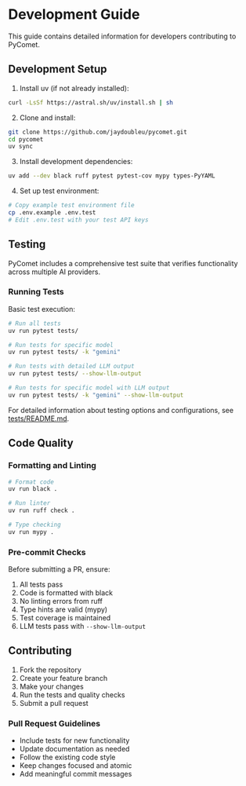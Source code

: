 # Development Guide

This guide contains detailed information for developers contributing to PyComet.

## Development Setup

1. Install uv (if not already installed):
```bash
curl -LsSf https://astral.sh/uv/install.sh | sh
```

2. Clone and install:
```bash
git clone https://github.com/jaydoubleu/pycomet.git
cd pycomet
uv sync
```

3. Install development dependencies:
```bash
uv add --dev black ruff pytest pytest-cov mypy types-PyYAML
```

4. Set up test environment:
```bash
# Copy example test environment file
cp .env.example .env.test
# Edit .env.test with your test API keys
```

## Testing

PyComet includes a comprehensive test suite that verifies functionality across multiple AI providers.

### Running Tests

Basic test execution:
```bash
# Run all tests
uv run pytest tests/

# Run tests for specific model
uv run pytest tests/ -k "gemini"

# Run tests with detailed LLM output
uv run pytest tests/ --show-llm-output

# Run tests for specific model with LLM output
uv run pytest tests/ -k "gemini" --show-llm-output
```

For detailed information about testing options and configurations, see [tests/README.md](tests/README.md).

## Code Quality

### Formatting and Linting
```bash
# Format code
uv run black .

# Run linter
uv run ruff check .

# Type checking
uv run mypy .
```

### Pre-commit Checks
Before submitting a PR, ensure:
1. All tests pass
2. Code is formatted with black
3. No linting errors from ruff
4. Type hints are valid (mypy)
5. Test coverage is maintained
6. LLM tests pass with `--show-llm-output`

## Contributing

1. Fork the repository
2. Create your feature branch
3. Make your changes
4. Run the tests and quality checks
5. Submit a pull request

### Pull Request Guidelines
- Include tests for new functionality
- Update documentation as needed
- Follow the existing code style
- Keep changes focused and atomic
- Add meaningful commit messages
